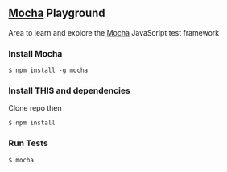 ## [Mocha](http://mochajs.org/) Playground

Area to learn and explore the [Mocha](http://mochajs.org/) JavaScript test framework

### Install Mocha

    $ npm install -g mocha

### Install THIS and dependencies

Clone repo then

    $ npm install

### Run Tests

    $ mocha
